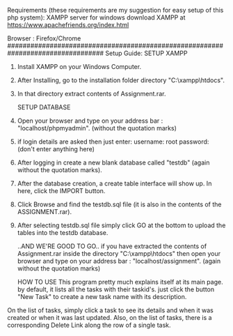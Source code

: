 Requirements (these requirements are my suggestion for easy setup of this php system): 
XAMPP server for windows
download XAMPP at https://www.apachefriends.org/index.html

Browser : Firefox/Chrome
#################################################################################
Setup Guide:
	SETUP XAMPP
1. Install XAMPP on your Windows Computer.
2. After Installing, go to the installation folder directory "C:\xampp\htdocs\".
3. In that directory extract contents of Assignment.rar.

	SETUP DATABASE
1. Open your browser and type on your address bar : "localhost/phpmyadmin". (without the quotation marks)
2. if login details are asked then just enter: 
username: root 
password: (don't enter anything here)
3. After logging in create a new blank database called "testdb" (again without the quotation marks).
4. After the database creation, a create table interface will show up. In here, click the IMPORT button.
5. Click Browse and find the testdb.sql file (it is also in the contents of the ASSIGNMENT.rar).
6. After selecting testdb.sql file simply click GO at the bottom to upload the tables into the testdb database.

	..AND WE'RE GOOD TO GO..
if you have extracted the contents of Assignment.rar inside the directory "C:\xampp\htdocs\" then
open your browser and type on your address bar : "localhost/assignment". (again without the quotation marks)

	HOW TO USE
This program pretty much explains itself at its main page. by default, it lists all the tasks with their taskid's.
just click the button "New Task" to create a new task name with its description.

On the list of tasks, simply click a task to see its details and when it was created or when it was last updated. 
Also, on the list of tasks, there is a corresponding Delete Link along the row of a single task.
